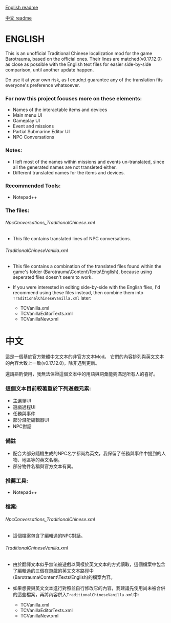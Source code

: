 [English readme](https://github.com/nokau/custom.zht.Barotrauma#english)

[中文 readme](https://github.com/nokau/custom.zht.Barotrauma#中文)

# ENGLISH
This is an unofficial Traditional Chinese localization mod for the game Barotrauma, based on the official ones.
Their lines are matched(v0.17.12.0) as close as possible with the English text files for easier side-by-side comparison, until another update happen.

Do use it at your own risk, as I coudn;t guarantee any of the translation fits everyone's preference whatsoever.

### For now this project focuses more on these elements:
- Names of the interactable items and devices
- Main menu UI
- Gameplay UI
- Event and missions
- Partial Submarine Editor UI
- NPC Conversations

### Notes:
- I left most of the names within missions and events un-translated, since all the generated names are not transleted either.
- Different translated names for the items and devices.
### Recommended Tools:
- Notepad++
### The files:
###### NpcConversations_TraditionalChinese.xml
- This file contains translated lines of NPC conversations.

###### TraditionalChineseVanilla.xml
- This file contains a combination of the translated files found within the game's folder (Barotrauma\Content\Texts\English), because using seperated files doesn't seem to work.

- If you were interested in editing side-by-side with the English flies, I'd recommend using these files instead, then combine them into ```TraditionalChineseVanilla.xml``` later:
  - TCVanilla.xml
  - TCVanillaEditorTexts.xml
  - TCVanillaNew.xml

# 中文
這是一個基於官方繁體中文文本的非官方文本Mod。
它們的內容排列與英文文本的內容大致上一致(v0.17.12.0)，除非遇到更新。

還請斟酌使用，我無法保證這個文本中的用語與詞彙能夠滿足所有人的喜好。

### 這個文本目前較著重於下列遊戲元素:
- 主選單UI
- 遊戲過程UI
- 任務與事件
- 部分潛艇編輯器UI
- NPC對話

### 備註
- 配合大部分隨機生成的NPC名字都尚為英文，我保留了任務與事件中提到的人物、地區等的英文名稱。
- 部分物件名稱與官方文本有異。
### 推薦工具:
- Notepad++
### 檔案:
###### NpcConversations_TraditionalChinese.xml
- 這個檔案包含了編輯過的NPC對話。

###### TraditionalChineseVanilla.xml
- 由於翻譯文本似乎無法被遊戲以同樣於英文文本的方式讀取，這個檔案中包含了編輯過的三個在遊戲的英文文本路徑中(Barotrauma\Content\Texts\English)的檔案內容。

- 如果想要與英文文本進行對照並自行修改它的內容，我建議先使用尚未被合併的這些檔案，再將內容併入```TraditionalChineseVanilla.xml```中:
  - TCVanilla.xml
  - TCVanillaEditorTexts.xml
  - TCVanillaNew.xml
